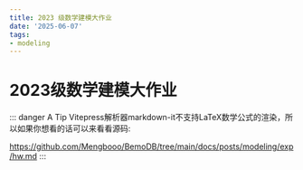 ```yaml
---
title: 2023 级数学建模大作业
date: '2025-06-07'
tags:
- modeling
---
```


<!-- # 2023 级数学建模大作业

> 选题为 C：按照课堂讲授的内容，对第 9 章中所介绍的算法（最速下降法、牛顿法、
> DFP 算法、BFGS 算法、FR 算法中选取其中 3 个）编程或者调用库函数实现，
> 并给出具体算例。

## 1.案例

求函数 $f (x) = 2x_1^2+x_2^2$ 的极小点。

设初始点为 $x_0=(1, 1)$，$\epsilon = \cfrac {1}{10}$。

## 2.DFP 算法

### 2.1.原理

DFP 算法是一种拟牛顿法，用于求解无约束优化问题。其基本思想是通过迭代地构造一个近似的海森矩阵的逆矩阵（用  $\mathbf{H}_k$  表示第  k  次迭代的近似海森逆矩阵），利用这个近似矩阵来确定搜索方向，从而逐步逼近函数的极小点。该算法避免了直接计算复杂的海森矩阵及其逆矩阵，而是通过每次迭代中函数梯度的变化信息来更新近似矩阵，在一定程度上提高了计算效率。

DFP 算法基本步骤如下：

1. **初始化**：
   - 给定初始点 $\mathbf{x}_0$，设定精度要求 $\epsilon > 0$，初始的近似海森逆矩阵 $\mathbf{H}_0$ 通常设为单位矩阵 $\mathbf{I}$，迭代次数 $k = 0$。
2. **计算梯度**：计算当前点 $\mathbf{x}_k$ 处的函数梯度 $\mathbf{g}_k = \nabla f(\mathbf{x}_k)$。
3. **判断终止条件**：如果 $\|\mathbf{g}_k\| < \epsilon$，则停止迭代，当前点 $\mathbf{x}_k$ 即为近似极小点；否则继续下一步。
4. **确定搜索方向**：计算搜索方向 $\mathbf{p}_k = -\mathbf{H}_k \mathbf{g}_k$。
5. **确定步长**：通过一维搜索（如黄金分割法、二次插值法等）确定合适的步长 $\alpha_k$，使得 $f(\mathbf{x}_k + \alpha_k \mathbf{p}_k)$ 取得极小值。
6. **更新点的位置**：计算新的点 $\mathbf{x}_{k + 1} = \mathbf{x}_k + \alpha_k \mathbf{p}_k$。
7. **计算梯度变化量和位置变化量**：计算 $\mathbf{y}_k = \nabla f(\mathbf{x}_{k + 1}) - \nabla f(\mathbf{x}_k)$ 和 $\mathbf{s}_k = \mathbf{x}_{k + 1} - \mathbf{x}_k$。
8. **更新近似海森逆矩阵**：根据 DFP 公式更新近似海森逆矩阵：
   $$ \mathbf{H}\_{k + 1} = \mathbf{H}\_k + \frac{\mathbf{s}\_k \mathbf{s}\_k^T}{\mathbf{s}\_k^T \mathbf{y}\_k} - \frac{\mathbf{H}\_k \mathbf{y}\_k \mathbf{y}\_k^T \mathbf{H}\_k}{\mathbf{y}\_k^T \mathbf{H}\_k \mathbf{y}\_k} $$
9. **迭代更新**：令 $k = k + 1$，返回步骤 2 继续迭代。

### 2.2.解答

采用 Python，编程如下：

```py
import numpy as np

# 定义函数 f(x)
def f(x):
    return 2 * x[0] ** 2 + x[1] ** 2

# 定义梯度计算函数
def grad_f(x):
    return np.array([4 * x[0], 2 * x[1]])

# DFP 算法实现
def dfp_method(f, grad_f, initial_x, epsilon, max_iter=1000):
    """
    使用 DFP 算法寻找函数的极小点。

    参数:
    f (callable): 目标函数。
    grad_f (callable): 目标函数的梯度函数。
    initial_x (np.ndarray): 初始点。
    epsilon (float): 收敛阈值。
    max_iter (int): 最大迭代次数，默认为 1000。

    返回:
    np.ndarray: 近似极小点。
    list: 迭代过程中所有点的列表。
    """
    x = initial_x
    n = len(x)
    H = np.eye(n)  # 初始化逆 Hessian 矩阵为单位矩阵
    g = grad_f(x)
    history = [x]  # 用于存储迭代过程中的 x 值

    # 固定步长
    ALPHA = 0.1
    # 避免除零的小正数
    EPSILON_DIV = 1e-10

    for _ in range(max_iter):
        if np.linalg.norm(g) < epsilon:  # 检查收敛性
            break

        # 计算搜索方向
        p = -np.dot(H, g)

        # 更新 x 值
        x_new = x + ALPHA * p
        g_new = grad_f(x_new)
        s = x_new - x
        y = g_new - g

        # 计算点积
        sy = np.dot(s, y)
        if sy == 0:
            sy += EPSILON_DIV

        Hs = np.dot(H, s)
        sHs = np.dot(s, Hs)

        # DFP 更新公式
        H = H + np.outer(s, s) / sy - np.outer(Hs, Hs) / sHs

        # 为下一次迭代做准备
        x = x_new
        g = g_new
        history.append(x)

    return x, history

# 初始点
initial_x = np.array([1, 1])
# 收敛阈值
epsilon = 1 / 10

# 执行 DFP 算法
optimal_x, history = dfp_method(f, grad_f, initial_x, epsilon)

print("极小点:", optimal_x)
```

输出结果如下：

```py
极小点: [0.0014867  0.04557862]
```

使用 DFP 算法，我们找到了函数 $f (x) = 2x_1^2 + x_2^2$ 的极小点大约在 $(0.0015, 0.0456)$ 处。非常接近于函数的真实极小点 $(0, 0)$。

## 3.BFGS 算法

### 3.1.原理

BFGS 算法是一种用于无约束优化问题的迭代算法，属于拟牛顿法的一种，以下是其原理介绍：

#### 基本思想

- BFGS 算法通过构造一个正定矩阵来近似目标函数的 Hessian 矩阵的逆，从而避免了直接计算 Hessian 矩阵及其逆，降低了计算复杂度。在每一次迭代中，根据当前的迭代点和梯度信息，更新这个近似矩阵，使得算法能够逐步逼近目标函数的极小点。

#### 算法推导

- 设目标函数为$f(x)$，其梯度为$\nabla f(x)$。在第$k$次迭代时，当前点为$x_k$，梯度为$g_k = \nabla f(x_k)$。
- 我们希望找到一个搜索方向$p_k$，使得沿着这个方向移动能使目标函数值下降。类似于牛顿法，搜索方向$p_k$可以通过求解线性方程组$H_k p_k = -g_k$得到，其中$H_k$是 Hessian 矩阵的近似。
- BFGS 算法使用一个正定矩阵$B_k$来近似$H_k$，即$B_k p_k = -g_k$，从而得到搜索方向$p_k = -B_k^{-1} g_k$。
- 给定步长$\alpha_k$，则下一个迭代点为$x_{k + 1} = x_k + \alpha_k p_k$。
- 为了更新近似矩阵$B_k$，使其更好地逼近 Hessian 矩阵，根据两次迭代之间的梯度差和位置差来构建更新公式。设$s_k = x_{k + 1}-x_k$，$y_k = g_{k + 1}-g_k$，则 BFGS 算法的更新公式为：
  $$
  B_{k + 1}=B_{k}+\frac{y_{k}y_{k}^{T}}{y_{k}^{T}s_{k}}-\frac{B_{k}s_{k}s_{k}^{T}B_{k}}{s_{k}^{T}B_{k}s_{k}}
  $$
- 这个公式的第一项是上一次迭代的近似矩阵$B_k$，第二项是对$B_k$的修正，使得$B_{k + 1}$更好地逼近 Hessian 矩阵在$x_{k + 1}$处的值，第三项是为了保证$B_{k + 1}$的正定性和对称性。

合适的步长$\alpha_k$对于算法的收敛性和效率至关重要。常用的方法有精确线搜索和非精确线搜索。精确线搜索是找到使目标函数$f(x_k+\alpha p_k)$达到最小的$\alpha$值；非精确线搜索则是在一定的条件下，找到一个能使目标函数有足够下降的$\alpha$值，例如采用 Armijo 准则、Wolfe 准则等。

在一定的条件下，BFGS 算法具有全局收敛性和超线性收敛速度。一般要求目标函数$f(x)$是连续可微的，并且其 Hessian 矩阵满足一定的条件。在实际应用中，BFGS 算法通常能在较少的迭代次数内收敛到目标函数的极小点附近。

### 3.2.解答

采用 Python，编程如下：

```py
import numpy as np

# 定义目标函数
def f(x):
    return 2 * x[0] ** 2 + x[1] ** 2

# 定义目标函数的梯度
def grad_f(x):
    return np.array([4 * x[0], 2 * x[1]])

# BFGS 算法实现
def bfgs_method(f, grad_f, initial_x, epsilon, max_iter=1000):
    x = np.array(initial_x, dtype=np.float64)
    n = len(x)
    # 初始化近似海森逆矩阵为单位矩阵
    H = np.eye(n)
    g = grad_f(x)
    history = [x]

    for _ in range(max_iter):
        if np.linalg.norm(g) < epsilon:
            break

        # 计算搜索方向
        p = -np.dot(H, g)

        # 简单固定步长，实际可使用线搜索确定
        alpha = 0.1

        # 更新点的位置
        x_new = x + alpha * p
        g_new = grad_f(x_new)

        s = x_new - x
        y = g_new - g

        # 避免除以零
        sy = np.dot(s, y)
        if sy == 0:
            sy += 1e-10

        # 计算中间变量
        rho = 1 / sy
        I = np.eye(n)

        # BFGS 更新公式
        A = (I - rho * np.outer(s, y))
        B = (I - rho * np.outer(y, s))
        H = np.dot(np.dot(A, H), B) + rho * np.outer(s, s)

        x = x_new
        g = g_new
        history.append(x)

    return x, history

# 初始点
initial_x = [1, 1]
# 收敛阈值
epsilon = 1 / 10

# 执行 BFGS 算法
optimal_x, history = bfgs_method(f, grad_f, initial_x, epsilon)

print("极小点:", optimal_x)
```

输出结果为:

```py
极小点: [0.02050654 0.02558844]
```

## 4.FR算法

FR算法，即Fletcher - Reeves算法，是一种用于求解无约束优化问题的共轭梯度法。

### 4.1.原理
FR算法通过构造一系列共轭方向来逐步逼近函数的极小点。共轭方向具有特殊的性质，使得算法在这些方向上进行搜索时能够有效地收敛到最优解。

考虑无约束优化问题：$\min_{x\in R^n} f(x)$，其中$f(x)$是连续可微的函数。

#### 算法步骤
1. **初始化**：选择初始点$x_0\in R^n$，计算初始梯度$g_0=\nabla f(x_0)$，令$d_0=-g_0$，$k = 0$。
2. **迭代过程**：
    - **线搜索**：通过某种线搜索方法确定步长$\alpha_k$，使得$f(x_k+\alpha_k d_k)=\min_{\alpha\geq0} f(x_k+\alpha d_k)$。
    - **更新点**：计算$x_{k + 1}=x_k+\alpha_k d_k$。
    - **计算新梯度**：计算$g_{k + 1}=\nabla f(x_{k + 1})$。
    - **判断收敛**：如果$\vert\vert g_{k + 1}\vert\vert$小于给定的收敛阈值$\epsilon$，则停止迭代，输出$x_{k + 1}$作为近似最优解；否则，继续下一步。
    - **计算共轭方向**：计算$\beta_{k}=\frac{\vert\vert g_{k + 1}\vert\vert^2}{\vert\vert g_{k}\vert\vert^2}$，然后令$d_{k + 1}=-g_{k + 1}+\beta_{k}d_{k}$。这里的$\beta_{k}$是FR算法的关键参数，它使得搜索方向$d_{k}$与$d_{k + 1}$关于海森矩阵共轭（在精确线搜索的条件下）。
3. **重复迭代**：令$k = k + 1$，返回步骤2继续迭代，直到满足收敛条件。

#### 收敛性
在一定的条件下，FR算法具有全局收敛性。例如，当目标函数$f(x)$是二次函数且具有正定的海森矩阵时，FR算法在有限步内可以收敛到全局最优解。对于一般的非二次函数，在适当的假设下，FR算法也能够收敛到局部最优解。

FR算法具有计算量小、存储需求低等优点，适用于求解大规模无约束优化问题。但它对目标函数的性质有一定要求，并且在某些情况下可能收敛较慢。

### 4.2.解答

采用 Python，编程如下：

```py
import numpy as np
from scipy.optimize import line_search

# 定义目标函数
def f(x):
    return 2 * x[0] ** 2 + x[1] ** 2

# 定义目标函数的梯度
def grad_f(x):
    return np.array([4 * x[0], 2 * x[1]])

# FR 算法实现
def fr_method(f, grad_f, initial_x, epsilon, max_iter=1000):
    x = np.array(initial_x, dtype=np.float64)
    g = grad_f(x)
    d = -g
    history = [x]

    for _ in range(max_iter):
        if np.linalg.norm(g) < epsilon:
            break

        # 线搜索确定步长
        alpha = line_search(f, grad_f, x, d)[0]
        if alpha is None:
            print("线搜索未找到合适的步长，终止迭代。")
            break

        # 更新点的位置
        x = x + alpha * d
        g_new = grad_f(x)

        # 计算 FR 算法中的 beta
        beta = np.linalg.norm(g_new) ** 2 / np.linalg.norm(g) ** 2

        # 更新搜索方向
        d = -g_new + beta * d
        g = g_new

        history.append(x)

    return x, history

# 初始点
initial_x = [1, 1]
# 收敛阈值
epsilon = 1 / 10

# 执行 FR 算法
optimal_x, history = fr_method(f, grad_f, initial_x, epsilon)

print("极小点:", optimal_x)
```

其输出结果为：

```py
极小点: [2.77555756e-17 5.55111512e-17]
```

值已经非常接近零，从数值计算的角度来看，可以认为已经收敛到极小点了。

## 算法比较和实验总结

如果问题规模较大且对计算效率和收敛速度要求较高，BFGS 算法是更好的选择；DFP 算法在一般的无约束优化问题中也能表现出不错的性能；FR 算法由于其低存储需求的特点，在内存资源有限或处理大规模问题时具有一定优势，尽管它的收敛速度相对较慢。 -->

# 2023级数学建模大作业

::: danger A Tip
Vitepress解析器markdown-it不支持LaTeX数学公式的渲染，所以如果你想看的话可以来看看源码:

https://github.com/Mengbooo/BemoDB/tree/main/docs/posts/modeling/exp/hw.md
:::